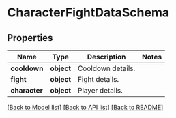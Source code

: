 # CharacterFightDataSchema

## Properties
Name | Type | Description | Notes
------------ | ------------- | ------------- | -------------
**cooldown** | **object** | Cooldown details. | 
**fight** | **object** | Fight details. | 
**character** | **object** | Player details. | 

[[Back to Model list]](../README.md#documentation-for-models) [[Back to API list]](../README.md#documentation-for-api-endpoints) [[Back to README]](../README.md)

